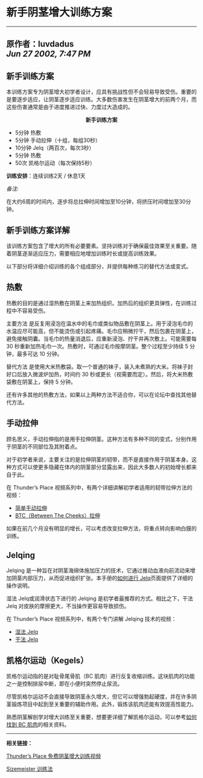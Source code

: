 # 新手阴茎增大训练方案

---
原作者：**luvdadus**  
_Jun 27 2002, 7:47 PM_
---

## 新手训练方案
本训练方案专为阴茎增大初学者设计，应具有挑战性但不会轻易导致受伤。重要的是要逐步适应，让阴茎逐步适应训练。大多数伤害发生在阴茎增大的前两个月，而这些伤害通常是由于进度推进过快、力度过大造成的。

**<center>新手训练方案</center>**

- 5分钟 热敷
- 5分钟 手动拉伸（十组，每组30秒）
- 10分钟 Jelq（两百次，每次3秒）
- 5分钟 热敷
- 50次 凯格尔运动（每次保持5秒）

**训练安排**：连续训练2天 / 休息1天

_备注:_

在大约6周的时间内，逐步将总拉伸时间增加至10分钟，将挤压时间增加至30分钟。

## 新手训练方案详解

该训练方案包含了增大的所有必要要素。坚持训练对于确保最佳效果至关重要。随着阴茎逐渐适应压力，需要相应地增加训练时长或提高训练效果。

以下部分将详细介绍训练的各个组成部分，并提供每种练习的替代方法或变式。

## 热敷

热敷的目的是通过湿热敷在阴茎上来加热组织。加热后的组织更具弹性，在训练过程中不容易受伤。

主要方法 是反复用浸泡在温水中的毛巾或类似物品敷在阴茎上。用于浸泡毛巾的水温应尽可能高，但不能烫伤或引起疼痛。毛巾应稍微拧干，然后包裹在阴茎上，避免接触阴囊。当毛巾的热量消退后，应重新浸泡、拧干并再次敷上。可能需要每 30 秒重新加热毛巾一次。热敷时，可通过毛巾按摩阴茎。整个过程至少持续 5 分钟，最多可达 10 分钟。

替代方法 是使用大米热敷袋。取一个普通的袜子，装入未煮熟的大米。将袜子封好口后放入微波炉加热，时间约 30 秒或更长（视需要而定）。然后，将大米热敷袋敷在阴茎上，保持 5 分钟。

还有许多其他的热敷方法，如果以上两种方法不适合你，可以在论坛中查找其他替代方法。

## 手动拉伸

顾名思义，手动拉伸指的是用手拉伸阴茎。这种方法有多种不同的变式，分别作用于阴茎的不同部位及其附着点。

对于初学者来说，主要关注的是拉伸阴茎的韧带，而不是直接作用于阴茎本身。这种方式可以使更多隐藏在体内的阴茎部分显露出来，因此大多数人的初始增长都来自于此。

在 Thunder’s Place 视频系列中，有两个详细讲解初学者适用的韧带拉伸方法的视频：

- [简单手动拉伸](http://free-penis-enlargement-videos.thundersplace.org/stretches.html)
- [BTC（Between The Cheeks）拉伸](http://free-penis-enlargement-videos.thundersplace.org/btc-stretch.html)

如果在前几个月没有明显的增长，可以考虑改变拉伸方法，将重点转向影响白膜的训练。

## Jelqing

Jelqing 是一种旨在对阴茎海绵体施加压力的技术，它通过推动血液向前流动来增加阴茎内部压力，从而促进组织扩张。本手册的[如何进行 Jelq](../ManualExercises/Jelq.md)页面提供了详细的操作说明。

湿法 Jelq或润滑状态下进行的 Jelqing 是初学者最推荐的方式。相比之下，干法 Jelq 对皮肤的摩擦更大，不当操作更容易导致损伤。

在 Thunder’s Place 视频系列中，有两个专门讲解 Jelqing 技术的视频：

- [湿法 Jelq](http://free-penis-enlargement-videos.thundersplace.org/wet-jelq.html)
- [干法 Jelq](http://free-penis-enlargement-videos.thundersplace.org/dry-jelq.html)

## 凯格尔运动（Kegels）

凯格尔运动指的是对耻骨尾骨肌（BC 肌肉）进行反复收缩训练。这块肌肉的功能之一是控制排尿中断，即在小便时突然停止尿流。

尽管凯格尔运动不会直接导致阴茎永久增大，但它可以增强勃起硬度，并在许多阴茎锻炼项目中起到至关重要的辅助作用。此外，锻炼该肌肉还能有效提高性能力。

熟悉阴茎解剖学对增大训练至关重要，想要更详细了解凯格尔运动，可以参考[如何找到 BC 肌肉](../PenisAnatomy/locating-the-bc-muscle.md)的相关资料。

---

**相关链接：**

[Thunder’s Place 免费阴茎增大训练视频](http://free-penis-enlargement-videos.thundersplace.org/)

[Sizemeister 训练法](./Sizemeister.md)